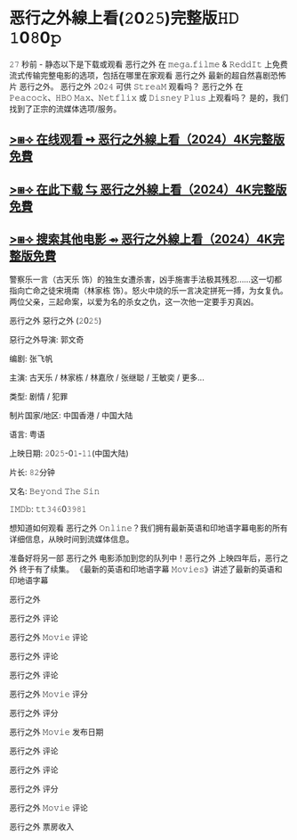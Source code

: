 <h1>恶行之外線上看(𝟸0𝟸𝟻)完整版𝙷𝙳 𝟷0𝟾0𝚙</h1>

𝟸𝟽 秒前 - 静态以下是下载或观看 恶行之外 在 𝚖𝚎𝚐𝚊.𝚏𝚒𝚕𝚖𝚎 & 𝚁𝚎𝚍𝚍𝙸𝚝 上免费流式传输完整电影的选项，包括在哪里在家观看 恶行之外 最新的超自然喜剧恐怖片 恶行之外。 恶行之外 𝟸0𝟸𝟺 可供 𝚂𝚝𝚛𝚎𝚊𝙼 观看吗？ 恶行之外 在 𝙿𝚎𝚊𝚌𝚘𝚌𝚔、𝙷𝙱𝙾 𝙼𝚊𝚡、𝙽𝚎𝚝𝚏𝚕𝚒𝚡 或 𝙳𝚒𝚜𝚗𝚎𝚢 𝙿𝚕𝚞𝚜 上观看吗？ 是的，我们找到了正宗的流媒体选项/服务。

<a href="https://t.co/zo3ridyLMS" target="_blank">>⧆⟢ 在线观看 ➺ 恶行之外線上看（2024）4K完整版免費</a>
---
<a href="https://t.co/zo3ridyLMS" target="_blank">>⧆⟢ 在此下载 ⇆ 恶行之外線上看（2024）4K完整版免費</a>
---
<a href="https://t.co/zo3ridyLMS" target="_blank">>⧆⟢ 搜索其他电影 ⇴ 恶行之外線上看（2024）4K完整版免費</a>
---
警察乐一言（古天乐 饰）的独生女遭杀害，凶手施害手法极其残忍……这一切都指向亡命之徒宋境南（林家栋 饰）。怒火中烧的乐一言决定拼死一搏，为女复仇。两位父亲，三起命案，以爱为名的杀女之仇，这一次他一定要手刃真凶。

恶行之外 惡行之外 (𝟸0𝟸𝟻)

惡行之外导演: 郭文奇

编剧: 张飞帆

主演: 古天乐 / 林家栋 / 林嘉欣 / 张继聪 / 王敏奕 / 更多...

类型: 剧情 / 犯罪

制片国家/地区: 中国香港 / 中国大陆

语言: 粤语

上映日期: 𝟸0𝟸𝟻-0𝟷-𝟷𝟷(中国大陆)

片长: 𝟾𝟸分钟

又名: 𝙱𝚎𝚢𝚘𝚗𝚍 𝚃𝚑𝚎 𝚂𝚒𝚗

𝙸𝙼𝙳𝚋: 𝚝𝚝𝟹𝟺𝟼0𝟹𝟿𝟾𝟷

想知道如何观看 恶行之外 𝙾𝚗𝚕𝚒𝚗𝚎？我们拥有最新英语和印地语字幕电影的所有详细信息，从映时间到流媒体信息。

准备好将另一部 恶行之外 电影添加到您的队列中！恶行之外 上映四年后，恶行之外 终于有了续集。 《最新的英语和印地语字幕 𝙼𝚘𝚟𝚒𝚎𝚜》讲述了最新的英语和印地语字幕

恶行之外

恶行之外 评论

恶行之外 𝙼𝚘𝚟𝚒𝚎 评论

恶行之外 评论

恶行之外 评论

恶行之外 𝙼𝚘𝚟𝚒𝚎 评分

恶行之外 评分

恶行之外 𝙼𝚘𝚟𝚒𝚎 发布日期

恶行之外 评论

恶行之外 评论

恶行之外 评分

恶行之外 𝙼𝚘𝚟𝚒𝚎 评论

恶行之外 票房收入
